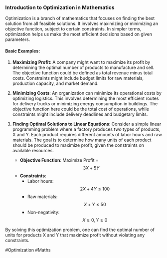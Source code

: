 ### Introduction to Optimization in Mathematics

Optimization is a branch of mathematics that focuses on finding the best solution from all feasible solutions. It involves maximizing or minimizing an objective function, subject to certain constraints. In simpler terms, optimization helps us make the most efficient decisions based on given parameters.

#### Basic Examples:

1. **Maximizing Profit**: A company might want to maximize its profit by determining the optimal number of products to manufacture and sell. The objective function could be defined as total revenue minus total costs. Constraints might include budget limits for raw materials, production capacity, and market demand.

2. **Minimizing Costs**: An organization can minimize its operational costs by optimizing logistics. This involves determining the most efficient routes for delivery trucks or minimizing energy consumption in buildings. The objective function here could be the total cost of operations, while constraints might include delivery deadlines and budgetary limits.

3. **Finding Optimal Solutions to Linear Equations**: Consider a simple linear programming problem where a factory produces two types of products, X and Y. Each product requires different amounts of labor hours and raw materials. The goal is to determine how many units of each product should be produced to maximize profit, given the constraints on available resources.

   - **Objective Function**: Maximize Profit = $$3X + 5Y$$
   - **Constraints**:
     - Labor hours: $$2X + 4Y \leq 100$$
     - Raw materials: $$X + Y \leq 50$$
     - Non-negativity: $$X \geq 0, Y \geq 0$$

By solving this optimization problem, one can find the optimal number of units for products X and Y that maximize profit without violating any constraints.

#Optimization #Maths